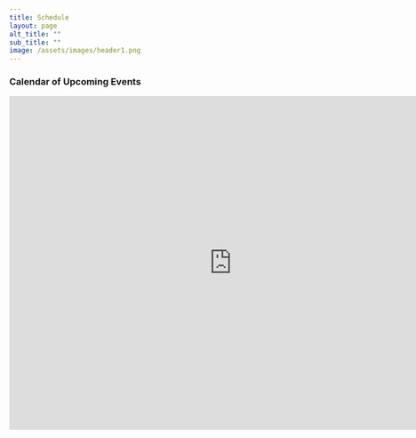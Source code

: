 ```yaml
---
title: Schedule
layout: page
alt_title: ""
sub_title: ""
image: /assets/images/header1.png
---
```


<div class="span9">
	<h3>Calendar of Upcoming Events</h3>
	<iframe src="https://calendar.google.com/calendar/embed?title=Schedule%20of%20events%20and%20meetings%20%28including%20public%20and%20member-only%29&amp;height=600&amp;wkst=2&amp;bgcolor=%23ffcc00&amp;src=ualberta.ca_dec67td28d77j9c3aor74ubouk%40group.calendar.google.com&amp;color=%235F6B02&amp;src=ualberta.ca_qgif15rsubtjo4r0kr4accsnfg%40group.calendar.google.com&amp;color=%23333333&amp;ctz=America%2FEdmonton" style="border-width:0" width="800" height="600" frameborder="0" scrolling="no"></iframe>
</div>

